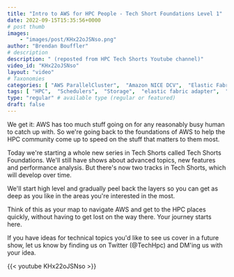 ```yaml
---
title: "Intro to AWS for HPC People - Tech Short Foundations Level 1"
date: 2022-09-15T15:35:56+0000
# post thumb
images:
    - "images/post/KHx22oJSNso.png"
author: "Brendan Bouffler"
# description
description: " (reposted from HPC Tech Shorts Youtube channel)"
video_id: "KHx22oJSNso"
layout: "video"
# Taxonomies
categories: [ "AWS ParallelCluster",  "Amazon NICE DCV",  "Elastic Fabric Adapter",  "Life Sciences", ]
tags: [ "HPC",  "Schedulers",  "Storage",  "elastic fabric adapter",  "ParallelCluster",  "MPI",  "elastic",  "scientific computing",  "virtualization",  "High Performance Computing",  "EC2",  "GPUs",  "tightly-coupled",  "vizualization",  "bioinformatics",  "cloud computing",  "CPUs",  "technical computing",  "infiniband",  "DCV",  "Lustre",  "EFA",  "autoscaling",  "techshorts", ]
type: "regular" # available type (regular or featured)
draft: false
---
```


We get it: AWS has too much stuff going on for any reasonably busy human to catch up with. So we're going back to the foundations of AWS to help the HPC community come up to speed on the stuff that matters to them most.

Today we're starting a whole new series in Tech Shorts called Tech Shorts Foundations. We'll still have shows about advanced topics, new features and performance analysis. But there's now two tracks in Tech Shorts, which will develop over time.

We'll start high level and gradually peel back the layers so you can get as deep as you like in the areas you're interested in the most.

Think of this as your map to navigate AWS and get to the HPC places quickly, without having to get lost on the way there. Your journey starts here.

If you have ideas for technical topics you'd like to see us cover in a future show, let us know by finding us on Twitter (@TechHpc) and DM'ing us with your idea.

{{< youtube KHx22oJSNso >}}